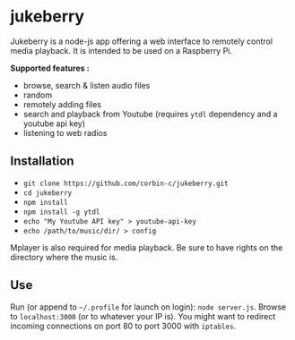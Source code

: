 # jukeberry

Jukeberry is a node-js app offering a web interface to remotely control media 
playback. It is intended to be used on a Raspberry Pi.

**Supported features :**
* browse, search & listen audio files
* random
* remotely adding files
* search and playback from Youtube
    (requires `ytdl` dependency and a youtube api key)
* listening to web radios

## Installation

* `git clone https://github.com/corbin-c/jukeberry.git`
* `cd jukeberry`
* `npm install`
* `npm install -g ytdl`
* `echo "My Youtube API key" > youtube-api-key`
* `echo /path/to/music/dir/ > config`

Mplayer is also required for media playback. Be sure to have rights on the
directory where the music is.

## Use

Run (or append to `~/.profile` for launch on login): `node server.js`.
Browse to `localhost:3000` (or to whatever your IP is).
You might want to redirect incoming connections on port 80 to port 3000 with
`iptables`.
